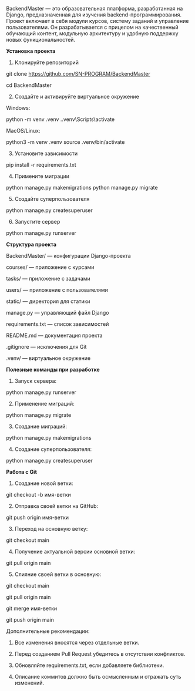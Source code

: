 BackendMaster — это образовательная платформа, разработанная на Django, предназначенная для изучения backend-программирования. Проект включает в себя модули курсов, систему заданий и управление пользователями. Он разрабатывается с прицелом на качественный обучающий контент, модульную архитектуру и удобную поддержку новых функциональностей.

**Установка проекта**

1. Клонируйте репозиторий

git clone https://github.com/SN-PROGRAM/BackendMaster

cd BackendMaster

2. Создайте и активируйте виртуальное окружение

Windows:

python -m venv .venv
.\.venv\Scripts\activate

MacOS/Linux:

python3 -m venv .venv
source .venv/bin/activate

3. Установите зависимости

pip install -r requirements.txt

4. Примените миграции

python manage.py makemigrations
python manage.py migrate

5. Создайте суперпользователя

python manage.py createsuperuser

6. Запустите сервер

python manage.py runserver

**Структура проекта**

BackendMaster/ — конфигурации Django-проекта

courses/ — приложение с курсами

tasks/ — приложение с задачами

users/ — приложение с пользователями

static/ — директория для статики

manage.py — управляющий файл Django

requirements.txt — список зависимостей

README.md — документация проекта

.gitignore — исключения для Git

.venv/ — виртуальное окружение

**Полезные команды при разработке**

1) Запуск сервера:

python manage.py runserver

2) Применение миграций:

python manage.py migrate

3) Создание миграций:

python manage.py makemigrations

4) Создание суперпользователя:

python manage.py createsuperuser

**Работа с Git**

1) Создание новой ветки:

git checkout -b имя-ветки

2) Отправка своей ветки на GitHub:

git push origin имя-ветки

3) Переход на основную ветку:

git checkout main

4) Получение актуальной версии основной ветки:

git pull origin main

5) Слияние своей ветки в основную:

git checkout main

git pull origin main

git merge имя-ветки

git push origin main

Дополнительные рекомендации:

1. Все изменения вносятся через отдельные ветки.
 
2. Перед созданием Pull Request убедитесь в отсутствии конфликтов.
 
3. Обновляйте requirements.txt, если добавляете библиотеки.
 
4. Описание коммитов должно быть осмысленным и отражать суть изменений.
